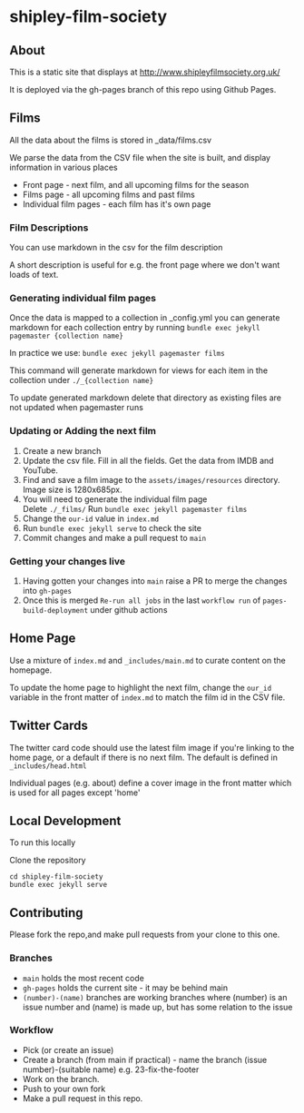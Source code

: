 # shipley-film-society

## About

This is a static site that displays at http://www.shipleyfilmsociety.org.uk/

It is deployed via the gh-pages branch of this repo using Github Pages.

## Films
All the data about the films is stored in _data/films.csv

We parse the data from the CSV file when the site is built, and display information in various places

* Front page - next film, and all upcoming films for the season
* Films page - all upcoming films and past films
* Individual film pages - each film has it's own page

### Film Descriptions
You can use markdown in the csv for the film description

A short description is useful for e.g. the front page where we don't want loads of text.

### Generating individual film pages
Once the data is mapped to a collection in _config.yml
you can generate markdown for each collection entry
by running `bundle exec jekyll pagemaster {collection name}`

In practice we use: `bundle exec jekyll pagemaster films`

This command will generate markdown for views for each item in the collection
under `./_{collection name}`

To update generated markdown delete that directory
as existing files are not updated when pagemaster runs

### Updating or Adding the next film

1. Create a new branch
1. Update the csv file. Fill in all the fields. Get the data from IMDB and YouTube.
1. Find and save a film image to the `assets/images/resources` directory. Image size is 1280x685px.
1. You will need to generate the individual film page<br>
Delete `./_films/`
Run `bundle exec jekyll pagemaster films`
1. Change the `our-id` value in `index.md`
1. Run `bundle exec jekyll serve` to check the site
1. Commit changes and make a pull request to `main`

### Getting your changes live
1. Having gotten your changes into `main` raise a PR to merge the changes into `gh-pages`
1. Once this is merged `Re-run all jobs` in the last `workflow run` of `pages-build-deployment` under github actions

## Home Page
Use a mixture of `index.md` and `_includes/main.md` to curate content on the homepage.

To update the home page to highlight the next film, change the `our_id` variable in the front matter of `index.md` to match the film id in the CSV file.

## Twitter Cards
The twitter card code should use the latest film image if you're linking to the home page, or a default if there is no next film. The default is defined in `_includes/head.html`

Individual pages (e.g. about) define a cover image in the front matter which is used for all pages except 'home'

## Local Development
To run this locally

Clone the repository

	cd shipley-film-society
	bundle exec jekyll serve

## Contributing

Please fork the repo,and make pull requests from your clone to this one.

### Branches

- `main` holds the most recent code
- `gh-pages` holds the current site - it may be behind main
- `(number)-(name)` branches are working branches where (number) is an issue number and (name) is made up, but has some relation to the issue

### Workflow

* Pick (or create an issue)
* Create a branch (from main if practical) - name the branch (issue number)-(suitable name) e.g. 23-fix-the-footer
* Work on the branch.
* Push to your own fork
* Make a pull request in this repo.
